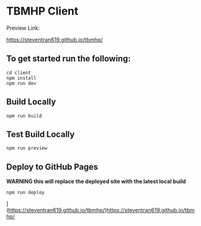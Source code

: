 # TBMHP Client
Preview Link:

https://steventran619.github.io/tbmhp/

## To get started run the following:
```
cd client
npm install
npm run dev
```

## Build Locally
```
npm run build
```

## Test Build Locally
```
npm run preview
```

## Deploy to GitHub Pages
**WARNING this will replace the deployed site with the latest local build**
```
npm run deploy
```
](https://steventran619.github.io/tbmhp/)https://steventran619.github.io/tbmhp/
